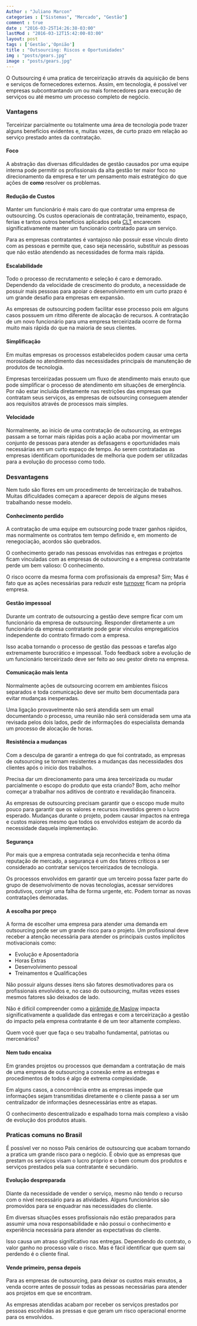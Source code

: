 ```yaml
---
Author : "Juliano Marcon"
categories : ["Sistemas", "Mercado", "Gestão"]
comment : true
date : "2016-03-25T14:26:38-03:00"
lastMod : "2016-03-12T15:42:00-03:00"
layout: post
tags : ['Gestão','Opnião']
title : "Outsourcing: Riscos e Oportunidades"
img : "posts/gears.jpg"
image : "posts/gears.jpg"
---
```

O Outsourcing é uma pratica de terceirização através da aquisição de bens e serviços de fornecedores externos. Assim, em tecnologia, é possível ver empresas subcontrantando um ou mais fornecedores para execução de serviços ou até mesmo um processo completo de negócio.
<!--more-->

### Vantagens

Terceirizar parcialmente ou totalmente uma área de tecnologia pode trazer alguns benefícios evidentes e, muitas vezes, de curto prazo em relação ao serviço prestado antes da contratação.

#### Foco

A abstração das diversas dificuldades de gestão causados por uma equipe interna pode permitir os profissionais da alta gestão ter maior foco no direcionamento da empresa e ter um pensamento mais estratégico do que ações de **como** resolver os problemas.

#### Redução de Custos

Manter um funcionário é mais caro do que contratar uma empresa de outsourcing. Os custos operacionais de contratação, treinamento, espaço, ferias e tantos outros benefícios aplicados pela [CLT](https://www.planalto.gov.br/ccivil_03/decreto-lei/Del5452.htm) encarecem significativamente manter um funcionário contratado para um serviço.

Para as empresas contratantes é vantajoso não possuir esse vínculo direto com as pessoas e permite que, caso seja necessário, substituir as pessoas que não estão atendendo as necessidades de forma mais rápida.

#### Escalabilidade
Todo o processo de recrutamento e seleção é caro e demorado. Dependendo da velocidade de crescimento do produto, a necessidade de possuir mais pessoas para apoiar o desenvolvimento em um curto prazo é um grande desafio para empresas em expansão.

As empresas de outsourcing podem facilitar esse processo pois em alguns casos possuem um ritmo diferente de alocação de recursos. A contratação de um novo funcionário para uma empresa terceirizada ocorre de forma muito mais rápida do que na maioria de seus clientes.

#### Simplificação
Em muitas empresas os processos estabelecidos podem causar uma certa morosidade no atendimento das necessidades principais de manutenção de produtos de tecnologia.

Empresas terceirizadas possuem um fluxo de atendimento mais enxuto que pode simplificar o processo de atendimento em situações de emergência. Por não estar incluída diretamente nas restrições das empresas que contratam seus serviços, as empresas de outsourcing conseguem atender aos requisitos através de processos mais simples.

#### Velocidade
Normalmente, ao inicio de uma contratação de outsourcing, as entregas passam a se tornar mais rápidas pois a ação acaba por movimentar um conjunto de pessoas para atender as defasagens e oportunidades mais necessárias em um curto espaço de tempo. Ao serem contratadas as empresas identificam oportunidades de melhoria que podem ser utilizadas para a evolução do processo como todo.

### Desvantagens
Nem tudo são flores em um procedimento de terceirização de trabalhos. Muitas dificuldades começam a aparecer depois de alguns meses trabalhando nesse modelo.

#### Conhecimento perdido
A contratação de uma equipe em outsourcing pode trazer ganhos rápidos, mas normalmente os contratos tem tempo definido e, em momento de renegociação, acordos são quebrados.

O conhecimento gerado nas pessoas envolvidas nas entregas e projetos ficam vinculadas com as empresas de outsourcing e a empresa contratante perde um bem valioso: O conhecimento.

O risco ocorre da mesma forma com profissionais da empresa? Sim; Mas é fato que as ações necessárias para reduzir este [turnover](https://pt.wikipedia.org/wiki/Rotatividade_de_pessoal) ficam na própria empresa.

#### Gestão impessoal
Durante um contrato de outsourcing a gestão deve sempre ficar com um funcionário da empresa de outsourcing. Responder diretamente a um funcionário da empresa contratante pode gerar vínculos empregatícios independente do contrato firmado com a empresa.

Isso acaba tornando o processo de gestão das pessoas e tarefas algo extremamente burocrático e impessoal. Todo feedback sobre a evolução de um funcionário terceirizado deve ser feito ao seu gestor direto na empresa.

#### Comunicação mais lenta
Normalmente ações de outsourcing ocorrem em ambientes físicos separados e toda comunicação deve ser muito bem documentada para evitar mudanças inesperadas.

Uma ligação provavelmente não será atendida sem um email documentando o processo, uma reunião não será considerada sem uma ata revisada pelos dois lados, pedir de informações do especialista demanda um processo de alocação de horas.

#### Resistência a mudanças
Com a desculpa de garantir a entrega do que foi contratado, as empresas de outsourcing se tornam resistentes a mudanças das necessidades dos clientes após o inicio dos trabalhos.

Precisa dar um direcionamento para uma área terceirizada ou mudar parcialmente o escopo do produto que esta criando? Bom, acho melhor começar a trabalhar nos aditivos de contrato e revalidação financeira.

As empresas de outsourcing precisam garantir que o escopo mude muito pouco para garantir que os valores e recursos investidos gerem o lucro esperado. Mudanças durante o projeto, podem causar impactos na entrega e custos maiores mesmo que todos os envolvidos estejam de acordo da necessidade daquela implementação.

#### Segurança
Por mais que a empresa contratada seja reconhecida e tenha ótima reputação de mercado, a segurança é um dos fatores críticos a ser considerado ao contratar serviços terceirizados de tecnologia.

Os processos envolvidos em garantir que um terceiro possa fazer parte do grupo de desenvolvimento de novas tecnologias, acessar servidores produtivos, corrigir uma falha de forma urgente, etc. Podem tornar as novas contratações demoradas.

#### A escolha por preço
A forma de escolher uma empresa para atender uma demanda em outsourcing pode ser um grande risco para o projeto. Um profissional deve receber a atenção necessária para atender os principais custos implícitos motivacionais como:

- Evolução e Aposentadoria
- Horas Extras
- Desenvolvimento pessoal
- Treinamentos e Qualificações

Não possuir alguns desses itens são fatores desmotivadores para os profissionais envolvidos e, no caso do outsourcing, muitas vezes esses mesmos fatores são deixados de lado.

Não é difícil compreender como a [pirâmide de Maslow]( https://pt.wikipedia.org/wiki/Hierarquia_de_necessidades_de_Maslow) impacta significativamente a qualidade das entregas e com a terceirização a gestão do impacto pela empresa contratante é de um teor altamente complexo.

Quem você quer que faça o seu trabalho fundamental, patriotas ou mercenários?

#### Nem tudo encaixa
Em grandes projetos ou processos que demandam a contratação de mais de uma empresa de outsourcing a conexão entre as entregas e procedimentos de todos é algo de extrema complexidade.

Em alguns casos, a concorrência entre as empresas impede que informações sejam transmitidas diretamente e o cliente passa a ser um centralizador de informações desnecessárias entre as etapas.

O conhecimento descentralizado e espalhado torna mais complexo a visão de evolução dos produtos atuais.

### Praticas comuns no Brasil

É possível ver no nosso País cenários de outsourcing que acabam tornando a pratica um grande risco para o negócio. É obvio que as empresas que prestam os serviços visam o lucro próprio e o bem comum dos produtos e serviços prestados pela sua contratante é secundário.

#### Evolução despreparada
Diante da necessidade de vender o serviço, mesmo não tendo o recurso com o nível necessário para as atividades. Alguns funcionários são promovidos para se enquadrar nas necessidades do cliente.

Em diversas situações esses profissionais não estão preparados para assumir uma nova responsabilidade e não possui o conhecimento e experiência necessária para atender as expectativas do cliente.

Isso causa um atraso significativo nas entregas. Dependendo do contrato, o valor ganho no processo vale o risco. Mas é fácil identificar que quem sai perdendo é o cliente final.

#### Vende primeiro, pensa depois
Para as empresas de outsourcing, para deixar os custos mais enxutos, a venda ocorre antes de possuir todas as pessoas necessárias para atender aos projetos em que se encontram.

As empresas atendidas acabam por receber os serviços prestados por pessoas escolhidas as pressas e que geram um risco operacional enorme para os envolvidos.
